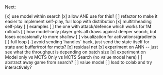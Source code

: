 Next:

[x] use model within search
    [x] allow ANE use for this?
[ ] refactor to make it easier to implement self-play, full loop with distribution
[x] multitrheading self-play
[ ] examples 
    [ ] the one with attack/defence which works for 1M rollouts 
    [ ] how model-only player gets all draws against deeper search, but loses occasionally to more shallow
[ ] visualization for activations/gradients
[ ] full loop
[-] avoid sending 'handles' back, just send the state itself for state and buffer/root for mcts?
[x] residual net
[x] experiment on ANN -- just see what the throughput is depending on batch size
[x] experiment on Model only vs MCTS Only vs MCTS Search (no value model here)
[ ] abstract away game from search?
[ ] value model
[ ] load to colab and try interactively?